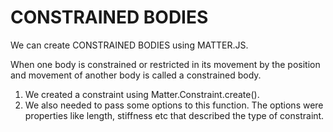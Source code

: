 # CONSTRAINED BODIES

We can create CONSTRAINED BODIES using MATTER.JS.

When one body is constrained or restricted in its movement by the position and movement of another body is called a constrained body. 

1. We created a constraint using Matter.Constraint.create(). 
2. We also needed to pass some options to this function. The options were properties like length, stiffness etc that described the type of constraint.